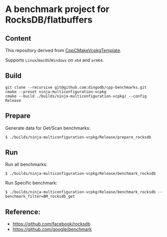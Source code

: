 
# A benchmark project for RocksDB/flatbuffers

## Content
This repository derived from [CppCMakeVcpkgTemplate](https://github.com/lukka/CppCMakeVcpkgTemplate). 

Supports `Linux`/`macOS`/`Windows` on `x64` and `arm64`.

## Build

```shell
git clone --recursive git@github.com:dingodb/cpp-benchmarks.git
cmake --preset ninja-multiconfiguration-vcpkg
cmake --build ./builds/ninja-multiconfiguration-vcpkg/ --config Release
```
## Prepare

Generate data for Get/Scan benchmarks:

```text
$ ./builds/ninja-multiconfiguration-vcpkg/Release/prepare_rocksdb
```

## Run

Run all benchmarks:

```text
$ ./builds/ninja-multiconfiguration-vcpkg/Release/benchmark_rocksdb
```

Run Specific benchmark:

```text
$ ./builds/ninja-multiconfiguration-vcpkg/Release/benchmark_rocksdb --benchmark_filter=BM_rocksdb_get 
```

## Reference:

- https://github.com/facebook/rocksdb
- https://github.com/google/benchmark

